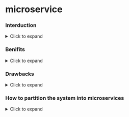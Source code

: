 # microservice

### Interduction
<details>
  <summary>Click to expand</summary>
  Some of the defining characteristics that are frequently cited include:

  Services in a microservice architecture are often processes that communicate over a network to fulfill a goal using technology-agnostic protocols such as HTTP.

  * Services are organized around business capabilities.
  * Services can be implemented using different programming languages, databases, hardware and software environments, depending on what fits best.
  * Services are small in size, messaging-enabled, bounded by contexts, autonomously developed, independently deployable, decentralized and built and released with     automated processes.

    A microservice is not a layer within a monolithic application (example, the web controller, or the backend-for-frontend). Rather, it is a self-contained piece of business functionality with clear interfaces, and may, through its own internal components, implement a layered architecture. From a strategy perspective, microservice architecture essentially follows the Unix philosophy of "Do one thing and do it well".Martin Fowler describes a microservices-based architecture as having the following properties

  * Lends itself to a continuous delivery software development process. A change to a small part of the application only requires rebuilding and redeploying only       one or a small number of services.
  * Adheres to principles such as fine-grained interfaces (to independently deployable services), business-driven development (e.g. domain-driven design).

    It is common for microservices architectures to be adopted for cloud-native applications, serverless computing, and applications using lightweight container deployment. According to Fowler, because of the large number (when compared to monolithic application implementations) of services, decentralized continuous delivery and DevOps with holistic service monitoring are necessary to effectively develop, maintain, and operate such applications.A consequence of (and rationale for) following this approach is that the individual microservices can be individually scaled. In the monolithic approach, an application supporting three functions would have to be scaled in its entirety even if only one of these functions had a resource constraint.With microservices, only the microservice supporting the function with resource constraints needs to be scaled out, thus providing resource and cost optimization benefits.
</details>

### Benifits
<details>
  <summary>Click to expand</summary>
  
  The benefit of decomposing an application into different smaller services are numerous:
  * **Modularity**: This makes the application easier to understand, develop, test, and become more resilient to architecture erosion.This benefit is often argued in comparison to the complexity of monolithic architectures.
  * **Scalability**: Since microservices are implemented and deployed independently of each other, i.e. they run within independent processes, they can be monitored and scaled independently.
  * **Distributed development**: it parallelizes development by enabling small autonomous teams to develop, deploy and scale their respective services independently. It also allows the architecture of an individual service to emerge through continuous refactoring. Microservice-based architectures facilitate continuous integration, continuous delivery and deployment.
</details> 

### Drawbacks
<details>
  <summary>Click to expand</summary>
  
  This solution has a number of drawbacks:

* Developers must deal with the additional complexity of creating a distributed system:
  * Developers must implement the inter-service communication mechanism and deal with partial failure
  * Implementing requests that span multiple services is more difficult
  * Testing the interactions between services is more difficult
  * Implementing requests that span multiple services requires careful coordination between the teams
  * Developer tools/IDEs are oriented on building monolithic applications and don’t provide explicit support for developing distributed applications.
* Deployment complexity. In production, there is also the operational complexity of deploying and managing a system comprised of many different services.
* Increased memory consumption. The microservice architecture replaces N monolithic application instances with NxM services instances. If each service runs in its own JVM (or equivalent), which is usually necessary to isolate the instances, then there is the overhead of M times as many JVM runtimes. Moreover, if each service runs on its own VM (e.g. EC2 instance), as is the case at Netflix, the overhead is even higher.
</details> 

### How to partition the system into microservices
<details>
  <summary>Click to expand</summary>

  This is very much an art, but there are a number of strategies that can help:
  * Decompose by business capability and define services corresponding to business capabilities.
  * Decompose by domain-driven design subdomain.
  * Decompose by verb or use case and define services that are responsible for particular actions. e.g. a Shipping Service that’s responsible for shipping complete orders.
  * Decompose by by nouns or resources by defining a service that is responsible for all operations on entities/resources of a given type. e.g. an Account Service that is responsible for managing user accounts.

  Ideally, each service should have only a small set of responsibilities. Bob Martin talks about designing classes using the Single Responsibility Principle (SRP). The SRP defines a responsibility of a class as a reason to change, and states that a class should only have one reason to change. It make sense to apply the SRP to service design as well.
</details>
